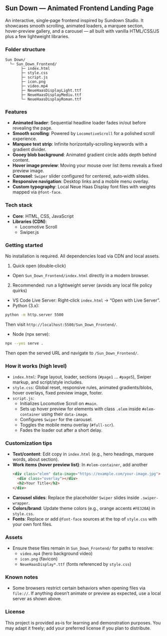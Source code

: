 ## Sun Down — Animated Frontend Landing Page

An interactive, single‑page frontend inspired by Sundown Studio. It showcases smooth scrolling, animated loaders, a marquee section, hover‑preview gallery, and a carousel — all built with vanilla HTML/CSS/JS plus a few lightweight libraries.

### Folder structure
```
Sun Down/
  └─ Sun_Down_Frontend/
       ├─ index.html
       ├─ style.css
       ├─ script.js
       ├─ icon.png
       ├─ video.mp4
       ├─ NeueHaasDisplayLight.ttf
       ├─ NeueHaasDisplayMediu.ttf
       └─ NeueHaasDisplayRoman.ttf
```

### Features
- **Animated loader**: Sequential headline loader fades in/out before revealing the page.
- **Smooth scrolling**: Powered by `LocomotiveScroll` for a polished scroll experience.
- **Marquee text strip**: Infinite horizontally‑scrolling keywords with a gradient divider.
- **Gooey blob background**: Animated gradient circle adds depth behind content.
- **Hover image preview**: Moving your mouse over list items reveals a fixed preview image.
- **Carousel**: `Swiper` slider configured for centered, auto‑width slides.
- **Responsive navigation**: Desktop links and a mobile menu overlay.
- **Custom typography**: Local Neue Haas Display font files with weights mapped via `@font-face`.

### Tech stack
- **Core**: HTML, CSS, JavaScript 
- **Libraries (CDN)**:
  - Locomotive Scroll
  - Swiper.js

### Getting started
No installation is required. All dependencies load via CDN and local assets.

1) Quick open (double‑click)
- Open `Sun_Down_Frontend/index.html` directly in a modern browser.

2) Recommended: run a lightweight server (avoids any local file policy quirks)
- VS Code Live Server: Right‑click `index.html` → “Open with Live Server”.
- Python (3.x):
```bash
python -m http.server 5500
```
  Then visit `http://localhost:5500/Sun_Down_Frontend/`.

- Node (npx serve):
```bash
npx --yes serve .
```
  Then open the served URL and navigate to `/Sun_Down_Frontend/`.

### How it works (high level)
- `index.html`: Page layout, loader, sections (`#page1` … `#page5`), Swiper markup, and script/style includes.
- `style.css`: Global reset, responsive rules, animated gradients/blobs, hover overlays, fixed preview image, footer.
- `script.js`:
  - Initializes Locomotive Scroll on `#main`.
  - Sets up hover preview for elements with class `.elem` inside `#elem-container` using their `data-image`.
  - Configures `Swiper` for the carousel.
  - Toggles the mobile menu overlay (`#full-scr`).
  - Fades the loader out after a short delay.

### Customization tips
- **Text/content**: Edit copy in `index.html` (e.g., hero headings, marquee words, about section).
- **Work items (hover preview list)**: In `#elem-container`, add another
  ```html
  <div class="elem" data-image="https://example.com/your-image.jpg">
    <div class="overlay"></div>
    <h2>Your Title</h2>
  </div>
  ```
- **Carousel slides**: Replace the placeholder `Swiper` slides inside `.swiper-wrapper`.
- **Colors/brand**: Update theme colors (e.g., orange accents `#FE320A`) in `style.css`.
- **Fonts**: Replace or add `@font-face` sources at the top of `style.css` with your own font files.

### Assets
- Ensure these files remain in `Sun_Down_Frontend/` for paths to resolve:
  - `video.mp4` (hero background video)
  - `icon.png` (favicon)
  - `NeueHaasDisplay*.ttf` (fonts referenced by `style.css`)

### Known notes
- Some browsers restrict certain behaviors when opening files via `file://`. If anything doesn’t animate or preview as expected, use a local server as shown above.

### License
This project is provided as‑is for learning and demonstration purposes. You may adapt it freely; add your preferred license if you plan to distribute.


